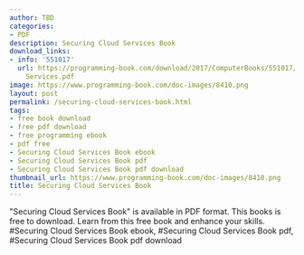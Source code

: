 ```yaml
---
author: TBD
categories:
- PDF
description: Securing Cloud Services Book
download_links:
- info: '551017'
  url: https://programming-book.com/download/2017/ComputerBooks/551017/Securing Cloud
    Services.pdf
image: https://www.programming-book.com/doc-images/8410.png
layout: post
permalink: /securing-cloud-services-book.html
tags:
- free book download
- free pdf download
- free programming ebook
- pdf free
- Securing Cloud Services Book ebook
- Securing Cloud Services Book pdf
- Securing Cloud Services Book pdf download
thumbnail_url: https://www.programming-book.com/doc-images/8410.png
title: Securing Cloud Services Book
---
```


 
<div class="item-desc text-justify">
  "Securing Cloud Services Book" is available in PDF format. This books is free to download. Learn from this free book and enhance your skills.
  <br>
  #Securing Cloud Services Book ebook, #Securing Cloud Services Book pdf, #Securing Cloud Services Book pdf download
</div>